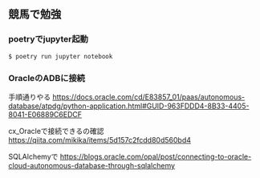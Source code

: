 ## 競馬で勉強
### poetryでjupyter起動

```
$ poetry run jupyter notebook
```

### OracleのADBに接続
手順通りやる
https://docs.oracle.com/cd/E83857_01/paas/autonomous-database/atpdg/python-application.html#GUID-963FDDD4-8B33-4405-8041-E06889C6EDCF

cx_Oracleで接続できるの確認
https://qiita.com/mikika/items/5d157c2fcdd80d560bd4

SQLAlchemyで
https://blogs.oracle.com/opal/post/connecting-to-oracle-cloud-autonomous-database-through-sqlalchemy
